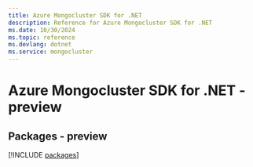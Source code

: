 ```yaml
---
title: Azure Mongocluster SDK for .NET
description: Reference for Azure Mongocluster SDK for .NET
ms.date: 10/30/2024
ms.topic: reference
ms.devlang: dotnet
ms.service: mongocluster
---
```

# Azure Mongocluster SDK for .NET - preview
## Packages - preview
[!INCLUDE [packages](mongocluster-index.md)]